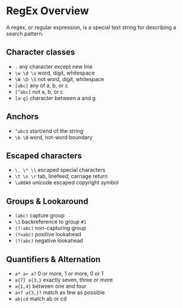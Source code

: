 # RegEx Overview
A regex, or regular expression, is a special text string for describing a search pattern.

## Character classes
* `.` any character except new line
* `\w \d \s` word, digit, whitespace
* `\W \D \S` not word, digit, whitespace
* `[abc]` any of a, b, or c
* `[^abc]` not a, b, or c
* `[a-g]` character between a and g

## Anchors
* `^abc$` start/end of the string
* `\b \B` word, not-word boundary

## Escaped characters
* `\. \* \\` escaped special characters
* `\t \n \r` tab, linefeed, carriage return
* `\u00A9` unicode escaped copyright symbol

## Groups & Lookaround
* `(abc)` capture group
* `\1` backreference to group `#1`
* `(?:abc)` non-capturing group
* `(?=abc)` positive lookahead
* `(?!abc)` negative lookahead

## Quantifiers & Alternation
* `a* a+ a?` 0 or more, 1 or more, 0 or 1
* `a{7} a{3,}` exactly seven, three or more
* `a{1,4}` between one and four
* `a+? a{3,}?` match as few as possible
* `ab|cd` match ab or cd
